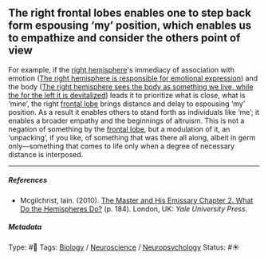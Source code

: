 ## The right frontal lobes enables one to step back form espousing ‘my’ position, which enables us to empathize and consider the others point of view

For example, if the [right hemisphere](Right%20hemisphere.md)'s immediacy of association with emotion ([The right hemisphere is responsible for emotional expression](The%20right%20hemisphere%20is%20responsible%20for%20emotional%20expression.md)) and the body ([The right hemisphere sees the body as something we live, while the for the left it is devitalized](The%20right%20hemisphere%20sees%20the%20body%20as%20something%20we%20live,%20while%20the%20for%20the%20left%20it%20is%20devitalized.md)) leads it to prioritize what is close, what is ‘mine’, the right [frontal lobe](Frontal%20lobe.md) brings distance and delay to espousing ‘my’ position. As a result it enables others to stand forth as individuals like ‘me’; it enables a broader empathy and the beginnings of altruism. This is not a negation of something by the [frontal lobe](Frontal%20lobe.md), but a modulation of it, an ‘unpacking’, if you like, of something that was there all along, albeit in germ only—something that comes to life only when a degree of necessary distance is interposed.

---

##### References

* Mcgilchrist, Iain. (2010). [The Master and His Emissary Chapter 2. What Do the Hemispheres Do?](The%20Master%20and%20His%20Emissary%20Chapter%202.%20What%20Do%20the%20Hemispheres%20Do%3F.md) (p. 184). London, UK: *Yale University Press*.

##### Metadata

Type: #🔴 
Tags: [Biology]() / [Neuroscience](Neuroscience.md) / [Neuropsychology](Neuropsychology.md)
Status: #☀️ 
